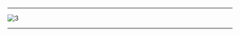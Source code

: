 ___
![3](https://github.com/wladimir-georgiew/Vladimir-Georgiev-employees/assets/61605749/4e47989f-f762-4397-894a-5074f1abd316)
___
